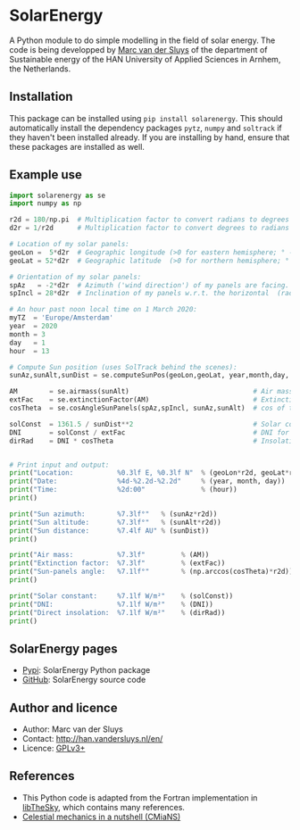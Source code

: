 # SolarEnergy #

A Python module to do simple modelling in the field of solar energy.  The code is being developped by [Marc
van der Sluys](http://han.vandersluys.nl/en/) of the department of Sustainable energy of the HAN University of
Applied Sciences in Arnhem, the Netherlands.


## Installation ##

This package can be installed using `pip install solarenergy`.  This should automatically install the
dependency packages `pytz`, `numpy` and `soltrack` if they haven't been installed already.  If you are
installing by hand, ensure that these packages are installed as well.


## Example use ##

```python
import solarenergy as se
import numpy as np

r2d = 180/np.pi  # Multiplication factor to convert radians to degrees
d2r = 1/r2d      # Multiplication factor to convert degrees to radians

# Location of my solar panels:
geoLon =  5*d2r  # Geographic longitude (>0 for eastern hemisphere; ° -> rad)
geoLat = 52*d2r  # Geographic latitude  (>0 for northern hemisphere; ° -> rad)

# Orientation of my solar panels:
spAz   = -2*d2r  # Azimuth ('wind direction') of my panels are facing.  Note: South=0, W=90° (pi/2 rad) in the northern hemisphere!  (rad)
spIncl = 28*d2r  # Inclination of my panels w.r.t. the horizontal  (rad)

# An hour past noon local time on 1 March 2020:
myTZ  = 'Europe/Amsterdam'
year  = 2020
month = 3
day   = 1
hour  = 13

# Compute Sun position (uses SolTrack behind the scenes):
sunAz,sunAlt,sunDist = se.computeSunPos(geoLon,geoLat, year,month,day, hour, timezone=myTZ)

AM        = se.airmass(sunAlt)                               # Air mass for this Sun altitude
extFac    = se.extinctionFactor(AM)                          # Extinction factor at sea level for this airmass
cosTheta  = se.cosAngleSunPanels(spAz,spIncl, sunAz,sunAlt)  # cos of the angle with which Sun hits my panels

solConst  = 1361.5 / sunDist**2                              # Solar constant, scaled with solar distance
DNI       = solConst / extFac                                # DNI for a clear sky
dirRad    = DNI * cosTheta                                   # Insolation of direct sunlight on my panels


# Print input and output:
print("Location:           %0.3lf E, %0.3lf N"  % (geoLon*r2d, geoLat*r2d))
print("Date:               %4d-%2.2d-%2.2d"     % (year, month, day))
print("Time:               %2d:00"              % (hour))
print()

print("Sun azimuth:        %7.3lf°"   % (sunAz*r2d))
print("Sun altitude:       %7.3lf°"   % (sunAlt*r2d))
print("Sun distance:       %7.4lf AU" % (sunDist))
print()

print("Air mass:           %7.3lf"         % (AM))
print("Extinction factor:  %7.3lf"         % (extFac))
print("Sun-panels angle:   %7.1lf°"        % (np.arccos(cosTheta)*r2d))
print()

print("Solar constant:     %7.1lf W/m²"    % (solConst))
print("DNI:                %7.1lf W/m²"    % (DNI))
print("Direct insolation:  %7.1lf W/m²"    % (dirRad))
print()
```

## SolarEnergy pages ##

* [Pypi](https://pypi.org/project/solarenergy/): SolarEnergy Python package
* [GitHub](https://github.com/MarcvdSluys/SolarEnergy): SolarEnergy source code


## Author and licence ##

* Author: Marc van der Sluys
* Contact: http://han.vandersluys.nl/en/
* Licence: [GPLv3+](https://www.gnu.org/licenses/gpl.html)


## References ##

* This Python code is adapted from the Fortran implementation in
  [libTheSky](http://libthesky.sourceforge.net/), which contains many references.
* [Celestial mechanics in a nutshell (CMiaNS)](https://cmians.sourceforge.io/)
